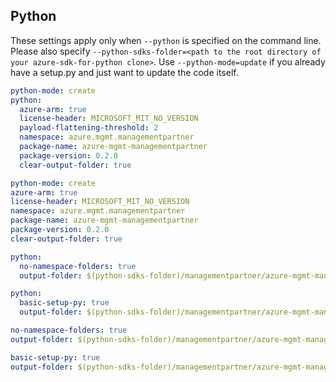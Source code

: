 
## Python

These settings apply only when `--python` is specified on the command line.
Please also specify `--python-sdks-folder=<path to the root directory of your azure-sdk-for-python clone>`.
Use `--python-mode=update` if you already have a setup.py and just want to update the code itself.

``` yaml $(python) && !$(track2)
python-mode: create
python:
  azure-arm: true
  license-header: MICROSOFT_MIT_NO_VERSION
  payload-flattening-threshold: 2
  namespace: azure.mgmt.managementpartner
  package-name: azure-mgmt-managementpartner
  package-version: 0.2.0
  clear-output-folder: true
```
``` yaml $(python) && $(track2)
python-mode: create
azure-arm: true
license-header: MICROSOFT_MIT_NO_VERSION
namespace: azure.mgmt.managementpartner
package-name: azure-mgmt-managementpartner
package-version: 0.2.0
clear-output-folder: true
```

``` yaml $(python) && $(python-mode) == 'update'  && !$(track2)
python:
  no-namespace-folders: true
  output-folder: $(python-sdks-folder)/managementpartner/azure-mgmt-managementpartner/azure/mgmt/managementpartner
```
``` yaml $(python) && $(python-mode) == 'create' && !$(track2)
python:
  basic-setup-py: true
  output-folder: $(python-sdks-folder)/managementpartner/azure-mgmt-managementpartner
```
``` yaml $(python) && $(python-mode) == 'update' && $(track2)
no-namespace-folders: true
output-folder: $(python-sdks-folder)/managementpartner/azure-mgmt-managementpartner/azure/mgmt/managementpartner
```
``` yaml $(python) && $(python-mode) == 'create' && $(track2)
basic-setup-py: true
output-folder: $(python-sdks-folder)/managementpartner/azure-mgmt-managementpartner
```
